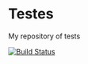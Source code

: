 # Testes
My repository of tests

[![Build Status](https://travis-ci.com/paulo-werneck/pod-testes.svg?branch=master)](https://travis-ci.com/paulo-werneck/pod-testes)
